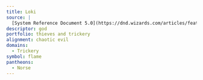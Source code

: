```yaml
---
title: Loki
source: |
  [System Reference Document 5.0](https://dnd.wizards.com/articles/features/systems-reference-document-srd)
descriptor: god
portfolio: thieves and trickery
alignment: chaotic evil
domains:
  - Trickery
symbol: flame
pantheons:
  - Norse
---
```


